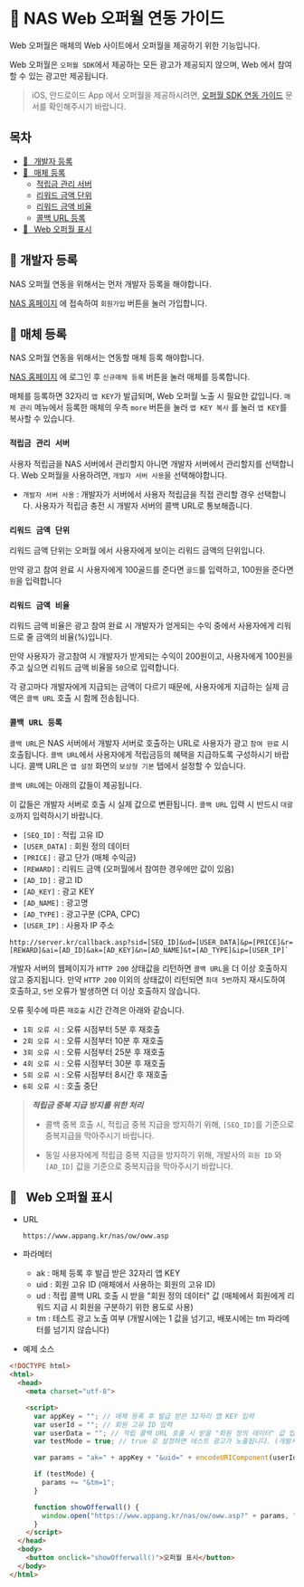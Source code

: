 # 📖 NAS Web 오퍼월 연동 가이드

Web 오퍼월은 매체의 Web 사이트에서 오퍼월을 제공하기 위한 기능입니다.

Web 오퍼월은 `오퍼월 SDK`에서 제공하는 모든 광고가 제공되지 않으며, Web 에서 참여 할 수 있는 광고만 제공됩니다.

> iOS, 안드로이드 App 에서 오퍼월을 제공하시려면, [오퍼월 SDK 연동 가이드](https://github.com/mafin-global/nas-offerwall) 문서를 확인해주시기 바랍니다.

## 목차
- [👤️⠀개발자 등록](#%EF%B8%8F-개발자-등록)
- [🎲⠀매체 등록](#-매체-등록)
  - [적립금 관리 서버](#적립금-관리-서버)
  - [리워드 금액 단위](#리워드-금액-단위)
  - [리워드 금액 비율](#리워드-금액-비율)
  - [콜백 URL 등록](#콜백-url-등록)
- [🚀⠀Web 오퍼월 표시](#web-오퍼월-표시)

## 👤️ 개발자 등록
NAS 오퍼월 연동을 위해서는 먼저 개발자 등록을 해야합니다.

[NAS 홈페이지](http://www.appang.kr/nas) 에 접속하여 `회원가입` 버튼을 눌러 가입합니다.

## 🎲 매체 등록
NAS 오퍼월 연동을 위해서는 연동할 매체 등록 해야합니다.

[NAS 홈페이지](http://www.appang.kr/nas) 에 로그인 후 `신규매체 등록` 버튼을 눌러 매체를 등록합니다.

매체를 등록하면 32자리 `앱 KEY`가 발급되며, Web 오퍼월 노출 시 필요한 값입니다.
`매체 관리` 메뉴에서 등록한 매체의 우측 `more` 버튼을 눌러 `앱 KEY 복사` 를 눌러 `앱 KEY`를 복사할 수 있습니다.

### `적립금 관리 서버`
사용자 적립금을 NAS 서버에서 관리할지 아니면 개발자 서버에서 관리할지를 선택합니다.
Web 오퍼월을 사용하려면, `개발자 서버 사용`을 선택해야합니다.

- `개발자 서버 사용` : 개발자가 서버에서 사용자 적립금을 직접 관리할 경우 선택합니다. 사용자가 적립금 충전 시 개발자 서버의 콜백 URL로 통보해줍니다.

### `리워드 금액 단위`
리워드 금액 단위는 오퍼월 에서 사용자에게 보이는 리워드 금액의 단위입니다.

만약 광고 참여 완료 시 사용자에게 100골드를 준다면 `골드`를 입력하고, 100원을 준다면 `원`을 입력합니다

### `리워드 금액 비율`
리워드 금액 비율은 광고 참여 완료 시 개발자가 얻게되는 수익 중에서 사용자에게 리워드로 줄 금액의 비율(%)입니다.

만약 사용자가 광고참여 시 개발자가 받게되는 수익이 200원이고, 사용자에게 100원을 주고 싶으면 리워드 금액 비율을 `50`으로 입력합니다.

각 광고마다 개발자에게 지급되는 금액이 다르기 때문에, 사용자에게 지급하는 실제 금액은 `콜백 URL` 호출 시 함께 전송됩니다.

### `콜백 URL 등록`
`콜백 URL`은 NAS 서버에서 개발자 서버로 호출하는 URL로 사용자가 광고 `참여 완료` 시 호출됩니다. `콜백 URL`에서 사용자에게 적립금등의 혜택을 지급하도록 구성하시기 바랍니다.
콜백 URL은 `앱 설정` 화면의 `보상형 기본` 탭에서 설정할 수 있습니다.

`콜백 URL`에는 아래의 값들이 제공됩니다.

이 값들은 개발자 서버로 호출 시 실제 값으로 변환됩니다. `콜백 URL` 입력 시 반드시 `대괄호`까지 입력하시기 바랍니다.

- `[SEQ_ID]` : 적립 고유 ID
- `[USER_DATA]` : 회원 정의 데이터
- `[PRICE]` : 광고 단가 (매체 수익금)
- `[REWARD]` : 리워드 금액 (오퍼월에서 참여한 경우에만 값이 있음)
- `[AD_ID]` : 광고 ID
- `[AD_KEY]` : 광고 KEY
- `[AD_NAME]` : 광고명
- `[AD_TYPE]` : 광고구분 (CPA, CPC)
- `[USER_IP]` : 사용자 IP 주소

```
http://server.kr/callback.asp?sid=[SEQ_ID]&ud=[USER_DATA]&p=[PRICE]&r=[REWARD]&ai=[AD_ID]&ak=[AD_KEY]&n=[AD_NAME]&t=[AD_TYPE]&ip=[USER_IP]`
```

개발자 서버의 웹페이지가 `HTTP 200` 상태값을 리턴하면 `콜백 URL`을 더 이상 호출하지 않고 중지됩니다.
만약 `HTTP 200` 이외의 상태값이 리턴되면 `최대 5번`까지 재시도하여 호출하고, `5번` 오류가 발생하면 더 이상 호출하지 않습니다.

오류 횟수에 따른 `재호출` 시간 간격은 아래와 같습니다.

- `1회 오류 시` : 오류 시점부터 5분 후 재호출
- `2회 오류 시` : 오류 시점부터 10분 후 재호출
- `3회 오류 시` : 오류 시점부터 25분 후 재호출
- `4회 오류 시` : 오류 시점부터 30분 후 재호출
- `5회 오류 시` : 오류 시점부터 8시간 후 재호출
- `6회 오류 시` : 호출 중단

> ***적립금 중복 지급 방지를 위한 처리***
> - 콜백 중복 호출 시, 적립금 중복 지급을 방지하기 위해, `[SEQ_ID]`를 기준으로 중복지급을 막아주시기 바랍니다.
>
> - 동일 사용자에게 적립금 중복 지급을 방지하기 위해, 개발사의 `회원 ID` 와 `[AD_ID]` 값을 기준으로 중복지급을 막아주시기 바랍니다.

## 🚀⠀Web 오퍼월 표시

- URL
  ```
  https://www.appang.kr/nas/ow/oww.asp
  ```

- 파라메터
  - ak : 매체 등록 후 발급 받은 32자리 앱 KEY
  - uid : 회원 고유 ID (매체에서 사용하는 회원의 고유 ID)
  - ud : 적립 콜백 URL 호출 시 받을 "회원 정의 데이터" 값 (매체에서 회원에게 리워드 지급 시 회원을 구분하기 위한 용도로 사용)
  - tm : 테스트 광고 노출 여부 (개발시에는 1 값을 넘기고, 배포시에는 tm 파라메터를 넘기지 않습니다)


- 예제 소스
```html
<!DOCTYPE html>
<html>
  <head>
    <meta charset="utf-8">

    <script>
      var appKey = ""; // 매체 등록 후 발급 받은 32자리 앱 KEY 입력
      var userId = ""; // 회원 고유 ID 입력
      var userData = ""; // 적립 콜백 URL 호출 시 받을 "회원 정의 데이터" 값 입력
      var testMode = true; // true 로 설정하면 테스트 광고가 노출됩니다. (개발시에는 true 로 설정하고, 배포시에는 false 로 설정)

      var params = "ak=" + appKey + "&uid=" + encodeURIComponent(userId) + "&ud=" + encodeURIComponent(userData);

      if (testMode) {
        params += "&tm=1";
      }

      function showOfferwall() {
        window.open("https://www.appang.kr/nas/ow/oww.asp?" + params, "NasWebOfferWall");
      }
    </script>
  </head>
  <body>
    <button onclick="showOfferwall()">오퍼월 표시</button>
  </body>
</html>

```
